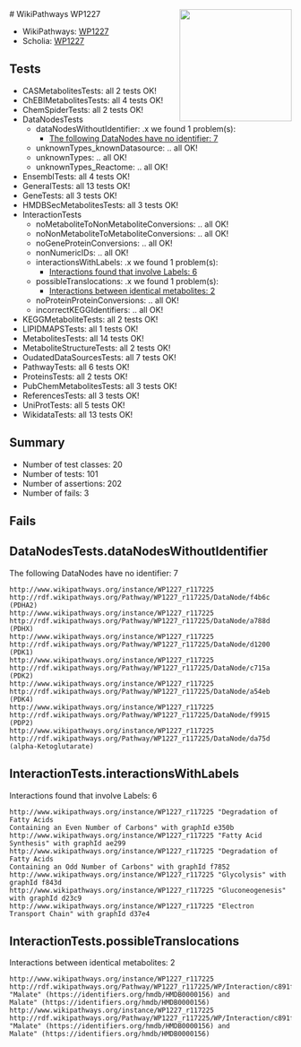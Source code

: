 <img style="float: right; width: 200px" src="https://upload.wikimedia.org/wikipedia/commons/thumb/8/83/Wplogo_with_text_500.png/640px-Wplogo_with_text_500.png" />
# WikiPathways WP1227

* WikiPathways: [WP1227](https://new.wikipathways.org/pathways/WP1227)
* Scholia: [WP1227](https://scholia.toolforge.org/wikipathways/WP1227)
## Tests
* CASMetabolitesTests: all 2 tests OK!
* ChEBIMetabolitesTests: all 4 tests OK!
* ChemSpiderTests: all 2 tests OK!
* DataNodesTests
    * dataNodesWithoutIdentifier: .x we found 1 problem(s):
        * [The following DataNodes have no identifier: 7](#d2d32fa6)
    * unknownTypes_knownDatasource: .. all OK!
    * unknownTypes: .. all OK!
    * unknownTypes_Reactome: .. all OK!
* EnsemblTests: all 4 tests OK!
* GeneralTests: all 13 tests OK!
* GeneTests: all 3 tests OK!
* HMDBSecMetabolitesTests: all 3 tests OK!
* InteractionTests
    * noMetaboliteToNonMetaboliteConversions: .. all OK!
    * noNonMetaboliteToMetaboliteConversions: .. all OK!
    * noGeneProteinConversions: .. all OK!
    * nonNumericIDs: .. all OK!
    * interactionsWithLabels: .x we found 1 problem(s):
        * [Interactions found that involve Labels: 6](#630d267d)
    * possibleTranslocations: .x we found 1 problem(s):
        * [Interactions between identical metabolites: 2](#d59038c5)
    * noProteinProteinConversions: .. all OK!
    * incorrectKEGGIdentifiers: .. all OK!
* KEGGMetaboliteTests: all 2 tests OK!
* LIPIDMAPSTests: all 1 tests OK!
* MetabolitesTests: all 14 tests OK!
* MetaboliteStructureTests: all 2 tests OK!
* OudatedDataSourcesTests: all 7 tests OK!
* PathwayTests: all 6 tests OK!
* ProteinsTests: all 2 tests OK!
* PubChemMetabolitesTests: all 3 tests OK!
* ReferencesTests: all 3 tests OK!
* UniProtTests: all 5 tests OK!
* WikidataTests: all 13 tests OK!


## Summary

* Number of test classes: 20
* Number of tests: 101
* Number of assertions: 202
* Number of fails: 3

## Fails

<a name="d2d32fa6" />

## DataNodesTests.dataNodesWithoutIdentifier

The following DataNodes have no identifier: 7
```
http://www.wikipathways.org/instance/WP1227_r117225 http://rdf.wikipathways.org/Pathway/WP1227_r117225/DataNode/f4b6c (PDHA2)
http://www.wikipathways.org/instance/WP1227_r117225 http://rdf.wikipathways.org/Pathway/WP1227_r117225/DataNode/a788d (PDHX)
http://www.wikipathways.org/instance/WP1227_r117225 http://rdf.wikipathways.org/Pathway/WP1227_r117225/DataNode/d1200 (PDK1)
http://www.wikipathways.org/instance/WP1227_r117225 http://rdf.wikipathways.org/Pathway/WP1227_r117225/DataNode/c715a (PDK2)
http://www.wikipathways.org/instance/WP1227_r117225 http://rdf.wikipathways.org/Pathway/WP1227_r117225/DataNode/a54eb (PDK4)
http://www.wikipathways.org/instance/WP1227_r117225 http://rdf.wikipathways.org/Pathway/WP1227_r117225/DataNode/f9915 (PDP2)
http://www.wikipathways.org/instance/WP1227_r117225 http://rdf.wikipathways.org/Pathway/WP1227_r117225/DataNode/da75d (alpha-Ketoglutarate)
```

<a name="630d267d" />

## InteractionTests.interactionsWithLabels

Interactions found that involve Labels: 6
```
http://www.wikipathways.org/instance/WP1227_r117225 "Degradation of Fatty Acids
Containing an Even Number of Carbons" with graphId e350b
http://www.wikipathways.org/instance/WP1227_r117225 "Fatty Acid Synthesis" with graphId ae299
http://www.wikipathways.org/instance/WP1227_r117225 "Degradation of Fatty Acids
Containing an Odd Number of Carbons" with graphId f7852
http://www.wikipathways.org/instance/WP1227_r117225 "Glycolysis" with graphId f843d
http://www.wikipathways.org/instance/WP1227_r117225 "Gluconeogenesis" with graphId d23c9
http://www.wikipathways.org/instance/WP1227_r117225 "Electron Transport Chain" with graphId d37e4
```

<a name="d59038c5" />

## InteractionTests.possibleTranslocations

Interactions between identical metabolites: 2
```
http://www.wikipathways.org/instance/WP1227_r117225 http://rdf.wikipathways.org/Pathway/WP1227_r117225/WP/Interaction/c891f_1 "Malate" (https://identifiers.org/hmdb/HMDB0000156) and 
Malate" (https://identifiers.org/hmdb/HMDB0000156)
http://www.wikipathways.org/instance/WP1227_r117225 http://rdf.wikipathways.org/Pathway/WP1227_r117225/WP/Interaction/c891f_2 "Malate" (https://identifiers.org/hmdb/HMDB0000156) and 
Malate" (https://identifiers.org/hmdb/HMDB0000156)
```

